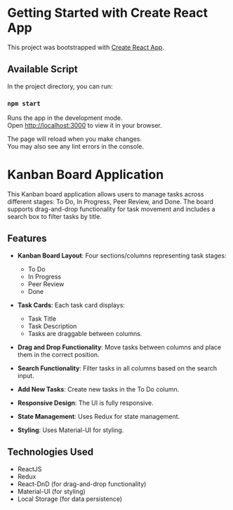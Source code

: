 # Getting Started with Create React App

This project was bootstrapped with [Create React App](https://github.com/facebook/create-react-app).

## Available Script

In the project directory, you can run:

### `npm start`

Runs the app in the development mode.\
Open [http://localhost:3000](http://localhost:3000) to view it in your browser.

The page will reload when you make changes.\
You may also see any lint errors in the console.

# Kanban Board Application

This Kanban board application allows users to manage tasks across different stages: To Do, In Progress, Peer Review, and Done. The board supports drag-and-drop functionality for task movement and includes a search box to filter tasks by title.

## Features

- **Kanban Board Layout**: Four sections/columns representing task stages:
  - To Do
  - In Progress
  - Peer Review
  - Done

- **Task Cards**: Each task card displays:

  - Task Title
  - Task Description
  - Tasks are draggable between columns.

- **Drag and Drop Functionality**: Move tasks between columns and place them in the correct position.
- **Search Functionality**: Filter tasks in all columns based on the search input.
- **Add New Tasks**: Create new tasks in the To Do column.
- **Responsive Design**: The UI is fully responsive.
- **State Management**: Uses Redux for state management.
- **Styling**: Uses Material-UI for styling.

## Technologies Used

- ReactJS
- Redux
- React-DnD (for drag-and-drop functionality)
- Material-UI (for styling)
- Local Storage (for data persistence)
